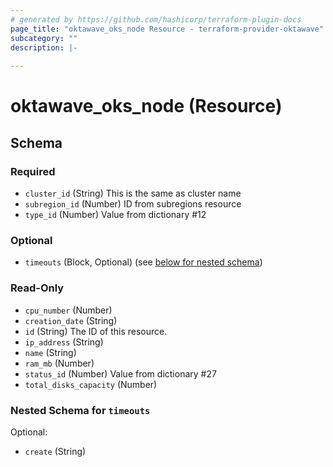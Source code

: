 ```yaml
---
# generated by https://github.com/hashicorp/terraform-plugin-docs
page_title: "oktawave_oks_node Resource - terraform-provider-oktawave"
subcategory: ""
description: |-
  
---
```


# oktawave_oks_node (Resource)





<!-- schema generated by tfplugindocs -->
## Schema

### Required

- `cluster_id` (String) This is the same as cluster name
- `subregion_id` (Number) ID from subregions resource
- `type_id` (Number) Value from dictionary #12

### Optional

- `timeouts` (Block, Optional) (see [below for nested schema](#nestedblock--timeouts))

### Read-Only

- `cpu_number` (Number)
- `creation_date` (String)
- `id` (String) The ID of this resource.
- `ip_address` (String)
- `name` (String)
- `ram_mb` (Number)
- `status_id` (Number) Value from dictionary #27
- `total_disks_capacity` (Number)

<a id="nestedblock--timeouts"></a>
### Nested Schema for `timeouts`

Optional:

- `create` (String)


